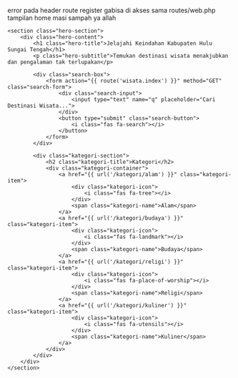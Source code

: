 error pada header route register gabisa di akses sama routes/web.php
tampilan home masi sampah ya allah

    <section class="hero-section">
        <div class="hero-content">
            <h1 class="hero-title">Jelajahi Keindahan Kabupaten Hulu Sungai Tengah</h1>
            <p class="hero-subtitle">Temukan destinasi wisata menakjubkan dan pengalaman tak terlupakan</p>
            
            <div class="search-box">
                <form action="{{ route('wisata.index') }}" method="GET" class="search-form">
                    <div class="search-input">
                        <input type="text" name="q" placeholder="Cari Destinasi Wisata...">
                    </div>
                    <button type="submit" class="search-button">
                        <i class="fas fa-search"></i>
                    </button>
                </form>
            </div>
            
            <div class="kategori-section">
                <h2 class="kategori-title">Kategori</h2>
                <div class="kategori-container">
                    <a href="{{ url('/kategori/alam') }}" class="kategori-item">
                        <div class="kategori-icon">
                            <i class="fas fa-tree"></i>
                        </div>
                        <span class="kategori-name">Alam</span>
                    </a>
                    <a href="{{ url('/kategori/budaya') }}" class="kategori-item">
                        <div class="kategori-icon">
                            <i class="fas fa-landmark"></i>
                        </div>
                        <span class="kategori-name">Budaya</span>
                    </a>
                    <a href="{{ url('/kategori/religi') }}" class="kategori-item">
                        <div class="kategori-icon">
                            <i class="fas fa-place-of-worship"></i>
                        </div>
                        <span class="kategori-name">Religi</span>
                    </a>
                    <a href="{{ url('/kategori/kuliner') }}" class="kategori-item">
                        <div class="kategori-icon">
                            <i class="fas fa-utensils"></i>
                        </div>
                        <span class="kategori-name">Kuliner</span>
                    </a>
                </div>
            </div>
        </div>
    </section>